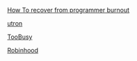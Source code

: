 [How To recover from programmer burnout](http://devbanter.com/2015/10/08/how-to-recover-from-programmers-burnout/)

[utron](https://github.com/gernest/utron)

[TooBusy](http://stackabuse.com/useful-node-packages-you-might-not-know-about/)

[Robinhood](http://www.robinhood.com)
